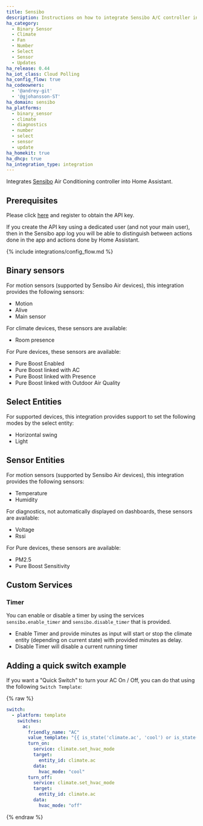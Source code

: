 ```yaml
---
title: Sensibo
description: Instructions on how to integrate Sensibo A/C controller into Home Assistant.
ha_category:
  - Binary Sensor
  - Climate
  - Fan
  - Number
  - Select
  - Sensor
  - Updates
ha_release: 0.44
ha_iot_class: Cloud Polling
ha_config_flow: true
ha_codeowners:
  - '@andrey-git'
  - '@gjohansson-ST'
ha_domain: sensibo
ha_platforms:
  - binary_sensor
  - climate
  - diagnostics
  - number
  - select
  - sensor
  - update
ha_homekit: true
ha_dhcp: true
ha_integration_type: integration
---
```


Integrates [Sensibo](https://sensibo.com) Air Conditioning controller into Home Assistant.

## Prerequisites

Please click [here](https://home.sensibo.com/me/api) and register to obtain the API key.
<div class="note">
If you create the API key using a dedicated user (and not your main user),
then in the Sensibo app log you will be able to distinguish between actions
done in the app and actions done by Home Assistant.
</div>

{% include integrations/config_flow.md %}

## Binary sensors

For motion sensors (supported by Sensibo Air devices), this integration provides the following sensors:

- Motion
- Alive
- Main sensor

For climate devices, these sensors are available:

- Room presence

For Pure devices, these sensors are available:

- Pure Boost Enabled
- Pure Boost linked with AC
- Pure Boost linked with Presence
- Pure Boost linked with Outdoor Air Quality

## Select Entities

For supported devices, this integration provides support to set the following modes by the select entity:

- Horizontal swing
- Light

## Sensor Entities

For motion sensors (supported by Sensibo Air devices), this integration provides the following sensors:

- Temperature
- Humidity

For diagnostics, not automatically displayed on dashboards, these sensors are available:

- Voltage
- Rssi

For Pure devices, these sensors are available:

- PM2.5
- Pure Boost Sensitivity

## Custom Services

### Timer

You can enable or disable a timer by using the services `sensibo.enable_timer` and `sensibo.disable_timer` that is provided.

- Enable Timer and provide minutes as input will start or stop the climate entity (depending on current state) with provided minutes as delay.
- Disable Timer will disable a current running timer

## Adding a quick switch example

If you want a "Quick Switch" to turn your AC On / Off, you can do that using the following `Switch Template`:

{% raw %}

```yaml
switch:
  - platform: template
    switches:
      ac:
        friendly_name: "AC"
        value_template: "{{ is_state('climate.ac', 'cool') or is_state('climate.ac', 'heat') or is_state('climate.ac', 'dry') or is_state('climate.ac', 'fan_only') }}"
        turn_on:
          service: climate.set_hvac_mode
          target:
            entity_id: climate.ac
          data:
            hvac_mode: "cool"
        turn_off:
          service: climate.set_hvac_mode
          target:
            entity_id: climate.ac
          data:
            hvac_mode: "off"
```

{% endraw %}

